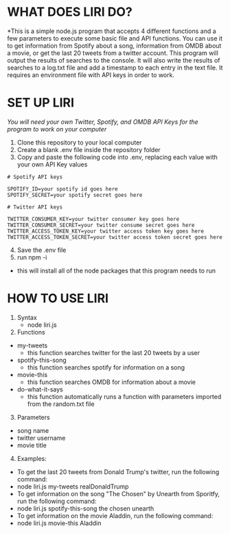 # WHAT DOES LIRI DO? 
*This is a simple node.js program that accepts 4 different functions and a few parameters to execute some basic file and API functions. You can use it to get information from Spotify about a song, information from OMDB about a movie, or get the last 20 tweets from a twitter account. This program will output the results of searches to the console. It will also write the results of searches to a log.txt file and add a timestamp to each entry in the text file. It requires an environment file with API keys in order to work. 

# SET UP LIRI
*You will need your own Twitter, Spotify, and OMDB API Keys for the program to work on your computer*
1. Clone this repository to your local computer
2. Create a blank .env file inside the repository folder
3. Copy and paste the following code into .env, replacing each value with your own API Key values

```
# Spotify API keys

SPOTIFY_ID=your spotify id goes here 
SPOTIFY_SECRET=your spotify secret goes here

# Twitter API keys

TWITTER_CONSUMER_KEY=your twitter consumer key goes here
TWITTER_CONSUMER_SECRET=your twitter consume secret goes here
TWITTER_ACCESS_TOKEN_KEY=your twitter access token key goes here
TWITTER_ACCESS_TOKEN_SECRET=your twitter access token secret goes here
```
4. Save the .env file 
5. run npm -i 
 * this will install all of the node packages that this program needs to run 

# HOW TO USE LIRI
1. Syntax
   * node liri.js <function> <parameters>
2. Functions 
 * my-tweets
   * this function searches twitter for the last 20 tweets by a user
 * spotify-this-song
    * this function searches spotify for information on a song
 * movie-this
    * this function searches OMDB for information about a movie
 * do-what-it-says
    * this function automatically runs a function with parameters imported from the random.txt file
3. Parameters 
 * song name
 * twitter username
 * movie title
4. Examples:
 * To get the last 20 tweets from Donald Trump's twitter, run the following command:
  * node liri.js my-tweets realDonaldTrump
 * To get information on the song "The Chosen" by Unearth from Sporitfy, run the following command:
  * node liri.js spotify-this-song the chosen unearth
 * To get information on the movie Aladdin, run the following command: 
  * node liri.js movie-this Aladdin

